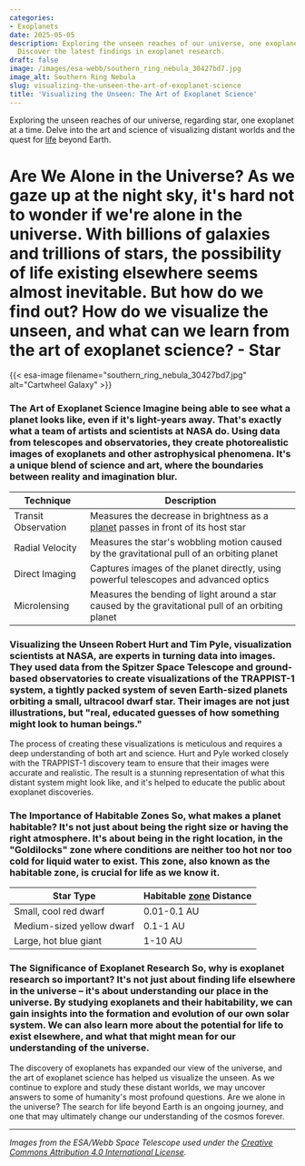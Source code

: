 ```yaml
---
categories:
- Exoplanets
date: 2025-05-05
description: Exploring the unseen reaches of our universe, one exoplanet at a time.
  Discover the latest findings in exoplanet research.
draft: false
image: /images/esa-webb/southern_ring_nebula_30427bd7.jpg
image_alt: Southern Ring Nebula
slug: visualizing-the-unseen-the-art-of-exoplanet-science
title: 'Visualizing the Unseen: The Art of Exoplanet Science'
---
```


Exploring the unseen reaches of our universe, regarding star, one exoplanet at a time. Delve into the art and science of visualizing distant worlds and the quest for [life](/blog/exploring-the-habitable-zones-of-sun-like-stars-a-quest-for-) beyond Earth.

# Are We Alone in the Universe? As we gaze up at the night sky, it's hard not to wonder if we're alone in the universe. With billions of galaxies and trillions of stars, the possibility of life existing elsewhere seems almost inevitable. But how do we find out? How do we visualize the unseen, and what can we learn from the art of exoplanet science? - Star
{{< esa-image filename="southern_ring_nebula_30427bd7.jpg" alt="Cartwheel Galaxy" >}}



 ### The Art of Exoplanet Science Imagine being able to see what a planet looks like, even if it's light-years away. That's exactly what a team of artists and scientists at NASA do. Using data from telescopes and observatories, they create photorealistic images of exoplanets and other astrophysical phenomena. It's a unique blend of science and art, where the boundaries between reality and imagination blur.

 | **Technique** | **Description** |
| --- | --- |
| Transit Observation | Measures the decrease in brightness as a [planet](/blog/exoplanets-and-the-search-for-life-beyond-earth) passes in front of its host star |
| Radial Velocity | Measures the star's wobbling motion caused by the gravitational pull of an orbiting planet |
| Direct Imaging | Captures images of the planet directly, using powerful telescopes and advanced optics |
| Microlensing | Measures the bending of light around a star caused by the gravitational pull of an orbiting planet | These techniques help astronomers find planets and gather data about their size, orbit, and potential environment. But what happens next? How do we take this data and turn it into something visual, something that can help us understand what these distant worlds might look like?

 ### Visualizing the Unseen Robert Hurt and Tim Pyle, visualization scientists at NASA, are experts in turning data into images. They used data from the Spitzer Space Telescope and ground-based observatories to create visualizations of the TRAPPIST-1 system, a tightly packed system of seven Earth-sized planets orbiting a small, ultracool dwarf star. Their images are not just illustrations, but "real, educated guesses of how something might look to human beings."

 The process of creating these visualizations is meticulous and requires a deep understanding of both art and science. Hurt and Pyle worked closely with the TRAPPIST-1 discovery team to ensure that their images were accurate and realistic. The result is a stunning representation of what this distant system might look like, and it's helped to educate the public about exoplanet discoveries.

 ### The Importance of Habitable Zones So, what makes a planet habitable? It's not just about being the right size or having the right atmosphere. It's about being in the right location, in the "Goldilocks" zone where conditions are neither too hot nor too cold for liquid water to exist. This zone, also known as the habitable zone, is crucial for life as we know it.

 | **Star Type** | **Habitable [zone](/blog/understanding-the-goldilocks-zone-planets-that-could-be-just) Distance** |
| --- | --- |
| Small, cool red dwarf | 0.01-0.1 AU |
| Medium-sized yellow dwarf | 0.1-1 AU |
| Large, hot blue giant | 1-10 AU | The habitable zone is not a fixed distance, but rather a range of distances that depends on the star's characteristics. A star's size, age, and brightness all play a role in determining the boundaries of this zone. But it's not just about the star – planetary features like atmospheric composition, magnetic fields, and tectonic activity also play a crucial role in determining habitability.

 ### The Significance of Exoplanet Research So, why is exoplanet research so important? It's not just about finding life elsewhere in the universe – it's about understanding our place in the universe. By studying exoplanets and their habitability, we can gain insights into the formation and evolution of our own solar system. We can also learn more about the potential for life to exist elsewhere, and what that might mean for our understanding of the universe.

 The discovery of exoplanets has expanded our view of the universe, and the art of exoplanet science has helped us visualize the unseen. As we continue to explore and study these distant worlds, we may uncover answers to some of humanity's most profound questions. Are we alone in the universe? The search for life beyond Earth is an ongoing journey, and one that may ultimately change our understanding of the cosmos forever.

---

*Images from the ESA/Webb Space Telescope used under the [Creative Commons Attribution 4.0 International License](https://creativecommons.org/licenses/by/4.0).*
